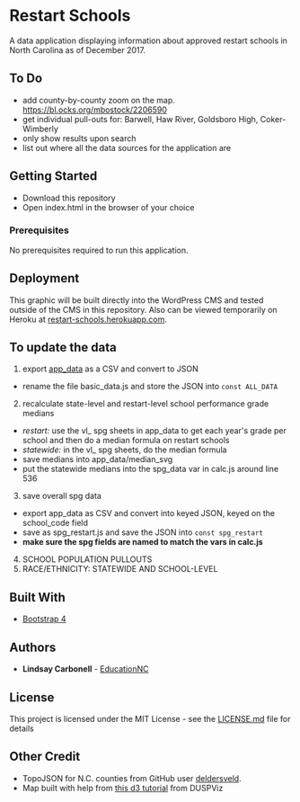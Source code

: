 # Restart Schools

<!-- <img src="apple_ruler.png" /> -->

A data application displaying information about approved restart schools in North Carolina as of December 2017.

## To Do
- add county-by-county zoom on the map. https://bl.ocks.org/mbostock/2206590
- get individual pull-outs for: Barwell, Haw River, Goldsboro High, Coker-Wimberly
- only show results upon search
- list out where all the data sources for the application are

## Getting Started

* Download this repository
* Open index.html in the browser of your choice

### Prerequisites

No prerequisites required to run this application.

## Deployment

This graphic will be built directly into the WordPress CMS and tested outside of the CMS in this repository.
Also can be viewed temporarily on Heroku at [restart-schools.herokuapp.com](restart-schools.herokuapp.com).

## To update the data

1. export [app_data](https://docs.google.com/spreadsheets/d/13rmGj4I6474HTwWnTejrxGKnU7yPt5lh_60iTVKCy0k/edit#gid=0) as a CSV and convert to JSON
  - rename the file basic_data.js and store the JSON into `const ALL_DATA`
2. recalculate state-level and restart-level school performance grade medians
  - _restart:_ use the vl_ spg sheets in app_data to get each year's grade per school and then do a median formula on restart schools
  - _statewide:_ in the vl_ spg sheets, do the median formula
  - save medians into app_data/median_svg
  - put the statewide medians into the spg_data var in calc.js around line 536
3. save overall spg data
  - export app_data as CSV and convert into keyed JSON, keyed on the school_code field
  - save as spg_restart.js and save the JSON into `const spg_restart`
  - **make sure the spg fields are named to match the vars in calc.js**
4. SCHOOL POPULATION PULLOUTS
5. RACE/ETHNICITY: STATEWIDE AND SCHOOL-LEVEL

## Built With

* [Bootstrap 4](https://v4-alpha.getbootstrap.com/getting-started/download/)

## Authors

* **Lindsay Carbonell** - [EducationNC](https://github.com/EducationNC)

## License

This project is licensed under the MIT License - see the [LICENSE.md](LICENSE.md) file for details

## Other Credit
- TopoJSON for N.C. counties from GitHub user [deldersveld](https://github.com/deldersveld/topojson/blob/master/countries/us-states/NC-37-north-carolina-counties.json).
- Map built with help from [this d3 tutorial](http://duspviz.mit.edu/d3-workshop/mapping-data-with-d3/) from DUSPViz
